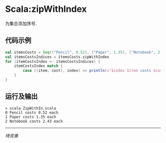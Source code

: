 # Scala:zipWithIndex

为集合添加序号.

## 代码示例

``` scala
val itemsCosts = Seq(("Pencil", 0.52), ("Paper", 1.35), ("Notebook", 2.43))
val itemsCostsIndices = itemsCosts.zipWithIndex
for (itemCostsIndex <- itemsCostsIndices) {
    itemCostsIndex match {
        case ((item, cost), index) => println(s"$index $item costs $cost each")
    }
}
```



## 运行及输出

```shell
> scala ZipWithIn.scala
0 Pencil costs 0.52 each
1 Paper costs 1.35 each
2 Notebook costs 2.43 each
```



***

_待完善_